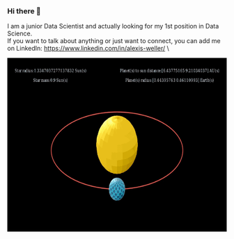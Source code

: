 ### Hi there 👋

I am a junior Data Scientist and actually looking for my 1st position in Data Science.\
If you want to talk about anything or just want to connect, you can add me on LinkedIn: https://www.linkedin.com/in/alexis-weller/ \

<img src="https://github.com/Awle/Awle/blob/main/LoopOrbit_ManimCE_v0.12.0.gif" width="560" height="400" />

<!--
**Awle/Awle** is a ✨ _special_ ✨ repository because its `README.md` (this file) appears on your GitHub profile.

Here are some ideas to get you started:

- 🔭 I’m currently working on ...
- 🌱 I’m currently learning ...
- 👯 I’m looking to collaborate on ...
- 🤔 I’m looking for help with ...
- 💬 Ask me about ...
- 📫 How to reach me: ...
- 😄 Pronouns: ...
- ⚡ Fun fact: ...
-->
